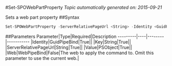 #Set-SPOWebPartProperty
*Topic automatically generated on: 2015-09-21*

Sets a web part property
##Syntax
```powershell
Set-SPOWebPartProperty -ServerRelativePageUrl <String> -Identity <GuidPipeBind> -Key <String> -Value <PSObject> [-Web <WebPipeBind>]
```


##Parameters
Parameter|Type|Required|Description
---------|----|--------|-----------
|Identity|GuidPipeBind|True||
|Key|String|True||
|ServerRelativePageUrl|String|True||
|Value|PSObject|True||
|Web|WebPipeBind|False|The web to apply the command to. Omit this parameter to use the current web.|
